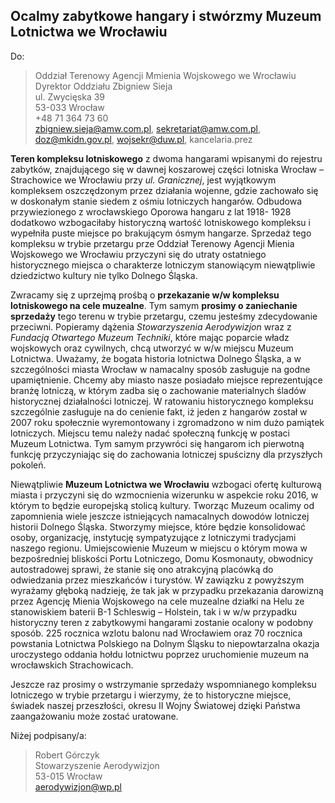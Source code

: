## Ocalmy zabytkowe hangary i stwórzmy Muzeum Lotnictwa we Wrocławiu

Do:
> Oddział Terenowy Agencji Mmienia Wojskowego we Wrocławiu  
> Dyrektor Oddziału Zbigniew Sieja  
> ul. Zwycięska 39  
> 53-033 Wrocław  
> +48 71 364 73 60  
> zbigniew.sieja@amw.com.pl, sekretariat@amw.com.pl, doz@mkidn.gov.pl, wojsekr@duw.pl, kancelaria.prez


**Teren kompleksu lotniskowego** z dwoma hangarami wpisanymi do rejestru zabytków, znajdującego się w dawnej
koszarowej części lotniska Wrocław – Strachowice we Wrocławiu przy *ul. Granicznej*, jest wyjątkowym kompleksem
oszczędzonym przez działania wojenne, gdzie zachowało się w doskonałym stanie siedem z ośmiu lotniczych hangarów.
Odbudowa przywiezionego z wrocławskiego Oporowa hangaru z lat 1918- 1928 dodatkowo wzbogaciłaby historyczną wartość
lotniskowego kompleksu i wypełniła puste miejsce po brakującym ósmym hangarze. Sprzedaż tego kompleksu w trybie
przetargu prze Oddział Terenowy Agencji Mienia Wojskowego we Wrocławiu przyczyni się do utraty ostatniego historycznego
miejsca o charakterze lotniczym stanowiącym niewątpliwie dziedzictwo kultury nie tylko Dolnego Śląska.


Zwracamy się z uprzejmą prośbą o **przekazanie w/w kompleksu lotniskowego na cele muzealne**. Tym samym **prosimy o
zaniechanie sprzedaży** tego terenu w trybie przetargu, czemu jesteśmy zdecydowanie przeciwni.
Popieramy dążenia *Stowarzyszenia Aerodywizjon* wraz z *Fundacją Otwartego Muzeum Techniki*, które mając poparcie władz
wojskowych oraz cywilnych, chcą utworzyć w w/w miejscu Muzeum Lotnictwa.
Uważamy, że bogata historia lotnictwa Dolnego Śląska, a w szczególności miasta Wrocław w namacalny sposób zasługuje na
godne upamiętnienie. Chcemy aby miasto nasze posiadało miejsce reprezentujące branżę lotniczą, w którym zadba się o
zachowanie materialnych śladów historycznej działalności lotniczej.
W ratowaniu historycznego kompleksu szczególnie zasługuje na do cenienie fakt, iż jeden z hangarów został w 2007 roku
społecznie wyremontowany i zgromadzono w nim dużo pamiątek lotniczych. Miejscu temu należy nadać społeczną funkcję w
postaci Muzeum Lotnictwa. Tym samym przywróci się hangarom ich pierwotną funkcję przyczyniając się do zachowania
lotniczej spuścizny dla przyszłych pokoleń.


Niewątpliwie **Muzeum Lotnictwa we Wrocławiu** wzbogaci ofertę kulturową miasta i przyczyni się do wzmocnienia
wizerunku w aspekcie roku 2016, w którym to będzie europejską stolicą kultury. Tworząc Muzeum ocalimy od zapomnienia
wiele jeszcze istniejących namacalnych dowodów lotniczej historii Dolnego Śląska. Stworzymy miejsce, które będzie
konsolidować osoby, organizację, instytucję sympatyzujące z lotniczymi tradycjami naszego regionu. Umiejscowienie Muzeum
w miejscu o którym mowa w bezpośredniej bliskości Portu Lotniczego, Domu Kosmonauty, obwodnicy autostradowej sprawi, że
stanie się ono atrakcyjną placówką do odwiedzania przez mieszkańców i turystów.
W zawiązku z powyższym wyrażamy głęboką nadzieję, że tak jak w przypadku przekazania darowizną przez Agencję
Mienia Wojskowego na cele muzealne działki na Helu ze stanowiskiem baterii B-1 Schleswig – Holstein, tak i w w/w
przypadku historyczny teren z zabytkowymi hangarami zostanie ocalony w podobny sposób.
225 rocznica wzlotu balonu nad Wrocławiem oraz 70 rocznica powstania Lotnictwa Polskiego na Dolnym Śląsku to
niepowtarzalna okazja uroczystego oddania hołdu lotnictwu poprzez uruchomienie muzeum na wrocławskich Strachowicach.

Jeszcze raz prosimy o wstrzymanie sprzedaży wspomnianego kompleksu lotniczego w trybie przetargu i wierzymy, że to
historyczne miejsce, świadek naszej przeszłości, okresu II Wojny Światowej dzięki Państwa zaangażowaniu może zostać
uratowane.

Niżej podpisany/a:  
> Robert Górczyk  
> Stowarzyszenie Aerodywizjon  
> 53-015 Wrocław  
> aerodywizjon@wp.pl
